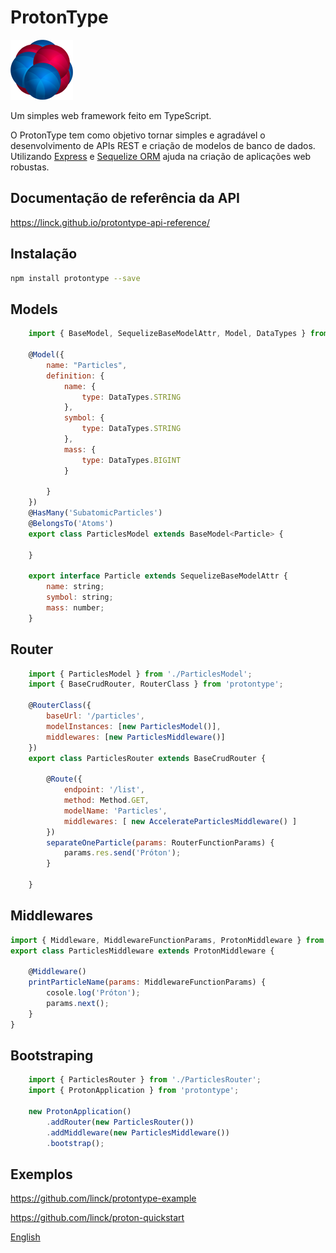 # ProtonType 

![Initial](assets/images/logo_small.png)

Um simples web framework feito em TypeScript.

O ProtonType tem como objetivo tornar simples e agradável o desenvolvimento de APIs REST e criação de modelos de banco de dados. Utilizando [Express](http://expressjs.com/ "") e [Sequelize ORM](http://docs.sequelizejs.com/ "") ajuda na criação de aplicações web robustas.

## Documentação de referência da API
<https://linck.github.io/protontype-api-reference/>

## Instalação
```bash
npm install protontype --save
```
 
## Models

```javascript
    import { BaseModel, SequelizeBaseModelAttr, Model, DataTypes } from 'protontype';
    
    @Model({
        name: "Particles",
        definition: {
            name: {
                type: DataTypes.STRING
            },
            symbol: {
                type: DataTypes.STRING
            },
            mass: {
                type: DataTypes.BIGINT
            }
    
        }
    })
    @HasMany('SubatomicParticles')
    @BelongsTo('Atoms')
    export class ParticlesModel extends BaseModel<Particle> {
    
    }
    
    export interface Particle extends SequelizeBaseModelAttr {
        name: string;
        symbol: string;
        mass: number;
    }
```

## Router

```javascript
    import { ParticlesModel } from './ParticlesModel';
    import { BaseCrudRouter, RouterClass } from 'protontype';
    
    @RouterClass({
        baseUrl: '/particles',
        modelInstances: [new ParticlesModel()],
        middlewares: [new ParticlesMiddleware()]
    })
    export class ParticlesRouter extends BaseCrudRouter {

        @Route({
            endpoint: '/list',
            method: Method.GET,
            modelName: 'Particles',
            middlewares: [ new AccelerateParticlesMiddleware() ]
        })
        separateOneParticle(params: RouterFunctionParams) {
            params.res.send('Próton');
        }
    
    }
```

## Middlewares

```javascript
import { Middleware, MiddlewareFunctionParams, ProtonMiddleware } from 'protontype';
export class ParticlesMiddleware extends ProtonMiddleware {

    @Middleware()
    printParticleName(params: MiddlewareFunctionParams) {
        cosole.log('Próton');
        params.next();
    }
}
```

## Bootstraping

```javascript
    import { ParticlesRouter } from './ParticlesRouter';
    import { ProtonApplication } from 'protontype';
    
    new ProtonApplication()
        .addRouter(new ParticlesRouter())
        .addMiddleware(new ParticlesMiddleware())
        .bootstrap();

```

## Exemplos

<https://github.com/linck/protontype-example>

<https://github.com/linck/proton-quickstart>


[English](https://github.com/linck/protontype/blob/develop/README_en.md "")